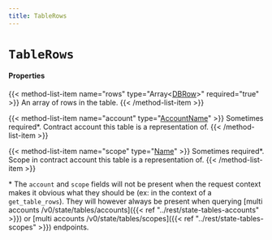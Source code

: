 ```yaml
---
title: TableRows
---
```


# `TableRows`

#### Properties

{{< method-list-item name="rows" type="Array&lt;[DBRow](/eosio/public-apis/reference/types/dbrow)&gt;" required="true" >}}
  An array of rows in the table.
{{< /method-list-item >}}

{{< method-list-item name="account" type="[AccountName](/eosio/public-apis/reference/types/accountname)" >}}
  Sometimes required*. Contract account this table is a representation of.
{{< /method-list-item >}}

{{< method-list-item name="scope" type="[Name](/eosio/public-apis/reference/types/name)" >}}
  Sometimes required*. Scope in contract account this table is a representation of.
{{< /method-list-item >}}

\* The `account` and `scope` fields will not be present when the request context makes it obvious what they should be (ex: in the context of a `get_table_rows`). They will however always be present when querying [multi accounts /v0/state/tables/accounts]({{< ref "../rest/state-tables-accounts" >}}) or [multi accounts /v0/state/tables/scopes]({{< ref "../rest/state-tables-scopes" >}}) endpoints.

